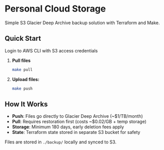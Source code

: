 # Personal Cloud Storage

Simple S3 Glacier Deep Archive backup solution with Terraform and Make.

## Quick Start
Login to AWS CLI with S3 access credentials

1. **Pull files**
   ```bash
   make pull
   ```

2. **Upload files:**
   ```bash
   make push
   ```


## How It Works

- **Push**: Files go directly to Glacier Deep Archive (~$1/TB/month)
- **Pull**: Requires restoration first (costs ~$0.02/GB + temp storage)
- **Storage**: Minimum 180 days, early deletion fees apply
- **State**: Terraform state stored in separate S3 bucket for safety

Files are stored in `./backup/` locally and synced to S3.